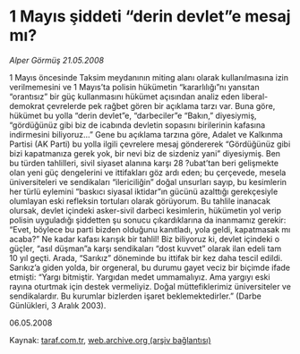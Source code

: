 # 1 Mayıs şiddeti “derin devlet”e mesaj mı?

*Alper Görmüş 21.05.2008*

<div class="yazi">1 Mayıs öncesinde Taksim meydanının miting alanı olarak kullanılmasına izin verilmemesini ve 1 Mayıs’ta polisin hükümetin “kararlılığı”nı yansıtan “orantısız” bir güç kullanmasını hükümet açısından analiz eden liberal-demokrat çevrelerde pek rağbet gören bir açıklama tarzı var. Buna göre, hükümet bu yolla “derin devlet”e, “darbeciler”e “Bakın,” diyesiymiş, “gördüğünüz gibi biz de icabında devletin sopasını birilerinin kafasına indirmesini biliyoruz...” Gene bu açıklama tarzına göre, Adalet ve Kalkınma Partisi (AK Parti) bu yolla ilgili çevrelere mesaj göndererek “Gördüğünüz gibi bizi kapatmanıza gerek yok, bir nevi biz de sizdeniz yani” diyesiymiş.
Ben bu türden tahlilleri, sivil siyaset alanına karşı 28 ?ubat’tan beri gelişmekte olan yeni güç dengelerini ve ittifakları göz ardı eden; bu çerçevede, mesela üniversiteleri ve sendikaları “ilericiliğin” doğal unsurları sayıp, bu kesimlerin her türlü eylemini “baskıcı siyasal iktidar”ın gücünü azalttığı gerekçesiyle olumlayan eski refleksin tortuları olarak görüyorum.
Bu tahlile inanacak olursak, devlet içindeki asker-sivil darbeci kesimlerin, hükümetin yol verip polisin uyguladığı şiddetten şu sonucu çıkardıklarına da inanmamız gerekir: “Evet, böylece bu parti bizden olduğunu kanıtladı, yola geldi, kapatmasak mı acaba?”
Ne kadar kafası karışık bir tahlil! Biz biliyoruz ki, devlet içindeki o güçler, “asıl düşman”a karşı sendikaları “dost kuvvet” olarak ilan edeli tam 10 yıl geçti. Arada, “Sarıkız” döneminde bu ittifak bir kez daha tescil edildi. Sarıkız’a giden yolda, bir orgeneral, bu durumu gayet veciz bir biçimde ifade etmişti:
“Yargı bitmiştir. Yargıdan medet ummamalıyız. Ama yargıyı eski rayına oturtmak için destek vermeliyiz. Doğal müttefiklerimiz üniversiteler ve sendikalardır. Bu kurumlar bizlerden işaret beklemektedirler.” (Darbe Günlükleri, 3 Aralık 2003).

06.05.2008</div>

Kaynak: [taraf.com.tr](http://www.taraf.com.tr:80/alper-gormus/makale-1-mayis-siddeti-derin-devlete-mesaj-mi.htm), [web.archive.org (arşiv bağlantısı)](http://web.archive.org/web/20101115130504/http://www.taraf.com.tr:80/alper-gormus/makale-1-mayis-siddeti-derin-devlete-mesaj-mi.htm)
